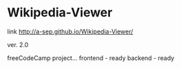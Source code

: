 # Wikipedia-Viewer

link http://a-sep.github.io/Wikipedia-Viewer/

ver. 2.0

freeCodeCamp project...
frontend - ready
backend - ready
